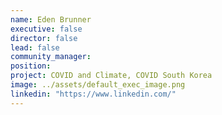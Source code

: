 ```yaml
---
name: Eden Brunner
executive: false
director: false
lead: false
community_manager:   
position:  
project: COVID and Climate, COVID South Korea  
image: ../assets/default_exec_image.png
linkedin: "https://www.linkedin.com/"
---
```

